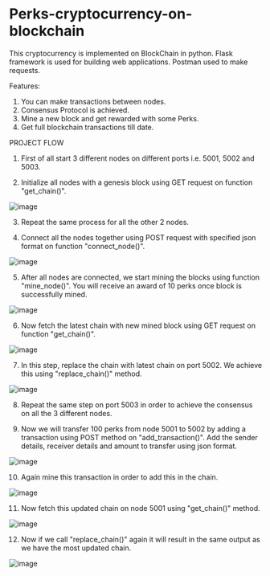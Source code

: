 # Perks-cryptocurrency-on-blockchain
This cryptocurrency is implemented on BlockChain in python.
Flask framework is used for  building web applications.
Postman used to make requests.

Features:
1. You can make transactions between nodes.
2. Consensus Protocol is achieved.
3. Mine a new block and get rewarded with some Perks.
4. Get full blockchain transactions till date.


PROJECT FLOW

1. First of all start 3 different nodes on different ports i.e. 5001, 5002 and 5003.

2. Initialize all nodes with a genesis block using GET request on function "get_chain()".

![image](https://user-images.githubusercontent.com/55524764/95602609-c6a23200-0a72-11eb-9784-fd635dfdbc2a.png)

3. Repeat the same process for all the other 2 nodes.

4. Connect all the nodes together using POST request with specified json format on function "connect_node()".

![image](https://user-images.githubusercontent.com/55524764/95602631-cefa6d00-0a72-11eb-8d1d-45292e9641b6.png)

5. After all nodes are connected, we start mining the blocks using function "mine_node()". You will receive an award of 10 perks once block is successfully mined.

![image](https://user-images.githubusercontent.com/55524764/95603559-146b6a00-0a74-11eb-9d85-859471999f55.png)

6. Now fetch the latest chain with new mined block using GET request on function "get_chain()".

![image](https://user-images.githubusercontent.com/55524764/95603583-1af9e180-0a74-11eb-93df-9e63d2c2ccf8.png)

7. In this step, replace the chain with latest chain on port 5002. We achieve this using "replace_chain()" method.

![image](https://user-images.githubusercontent.com/55524764/95603661-349b2900-0a74-11eb-8f0f-c1aec5848b2d.png)

8. Repeat the same step on port 5003 in order to achieve the consensus on all the 3 different nodes.

9. Now we will transfer 100 perks from node 5001 to 5002 by adding a transaction using POST method on "add_transaction()". Add the sender details, receiver details and amount to transfer using json format.

![image](https://user-images.githubusercontent.com/55524764/95603684-3d8bfa80-0a74-11eb-8f3c-d1ad713661b9.png)

10. Again mine this transaction in order to add this in the chain.

![image](https://user-images.githubusercontent.com/55524764/95603706-454b9f00-0a74-11eb-97d9-24d944f85a19.png)

11. Now fetch this updated chain on node 5001 using "get_chain()" method.

![image](https://user-images.githubusercontent.com/55524764/95603730-4d0b4380-0a74-11eb-9dc2-e4e368d1a63e.png)

12. Now if we call "replace_chain()" again it will result in the same output as we have the most updated chain.

![image](https://user-images.githubusercontent.com/55524764/95603761-598f9c00-0a74-11eb-8c03-2f55387c3ae1.png)
